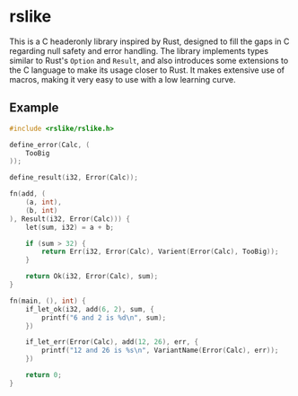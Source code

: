 # rslike

This is a C headeronly library inspired by Rust, designed to fill the gaps in C regarding null safety and error handling. The library implements types similar to Rust's `Option` and `Result`, and also introduces some extensions to the C language to make its usage closer to Rust. It makes extensive use of macros, making it very easy to use with a low learning curve.

## Example

```c
#include <rslike/rslike.h>

define_error(Calc, (
    TooBig
));

define_result(i32, Error(Calc));

fn(add, (
    (a, int),
    (b, int)
), Result(i32, Error(Calc))) {
    let(sum, i32) = a + b;

    if (sum > 32) {
        return Err(i32, Error(Calc), Varient(Error(Calc), TooBig));
    }

    return Ok(i32, Error(Calc), sum);
}

fn(main, (), int) {
    if_let_ok(i32, add(6, 2), sum, {
        printf("6 and 2 is %d\n", sum);
    })

    if_let_err(Error(Calc), add(12, 26), err, {
        printf("12 and 26 is %s\n", VariantName(Error(Calc), err));
    })

    return 0;
}
```



